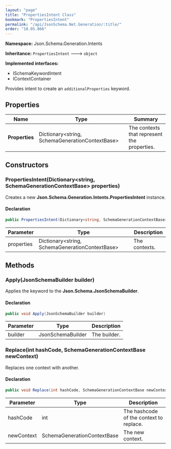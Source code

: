 ```yaml
---
layout: "page"
title: "PropertiesIntent Class"
bookmark: "PropertiesIntent"
permalink: "/api/JsonSchema.Net.Generation/:title/"
order: "10.05.066"
---
```

**Namespace:** Json.Schema.Generation.Intents

**Inheritance:**
`PropertiesIntent`
 🡒 
`object`

**Implemented interfaces:**

- ISchemaKeywordIntent
- IContextContainer

Provides intent to create an `additionalProperties` keyword.

## Properties

| Name | Type | Summary |
|---|---|---|
| **Properties** | Dictionary\<string, SchemaGenerationContextBase\> | The contexts that represent the properties. |

## Constructors

### PropertiesIntent(Dictionary\<string, SchemaGenerationContextBase\> properties)

Creates a new **Json.Schema.Generation.Intents.PropertiesIntent** instance.

#### Declaration

```c#
public PropertiesIntent(Dictionary<string, SchemaGenerationContextBase> properties)
```

| Parameter | Type | Description |
|---|---|---|
| properties | Dictionary\<string, SchemaGenerationContextBase\> | The contexts. |


## Methods

### Apply(JsonSchemaBuilder builder)

Applies the keyword to the **Json.Schema.JsonSchemaBuilder**.

#### Declaration

```c#
public void Apply(JsonSchemaBuilder builder)
```

| Parameter | Type | Description |
|---|---|---|
| builder | JsonSchemaBuilder | The builder. |


### Replace(int hashCode, SchemaGenerationContextBase newContext)

Replaces one context with another.

#### Declaration

```c#
public void Replace(int hashCode, SchemaGenerationContextBase newContext)
```

| Parameter | Type | Description |
|---|---|---|
| hashCode | int | The hashcode of the context to replace. |
| newContext | SchemaGenerationContextBase | The new context. |


